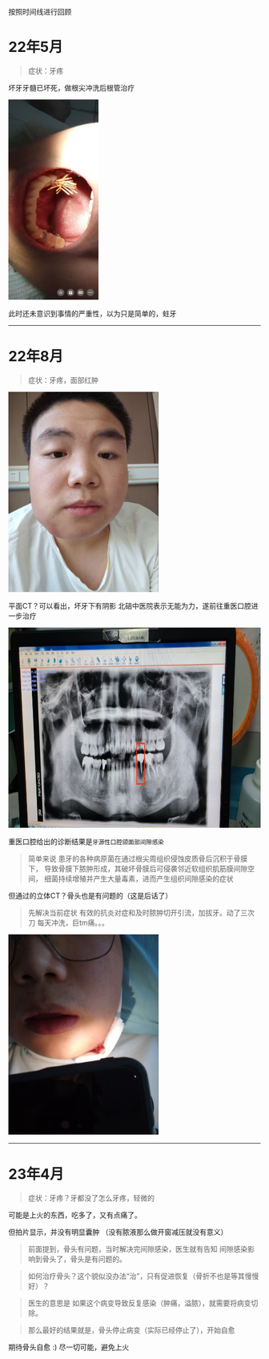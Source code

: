 按照时间线进行回顾

# 22年5月

> 症状：牙疼

坏牙牙髓已坏死，做根尖冲洗后根管治疗

<img src="1.jpg" height=400>

此时还未意识到事情的严重性，以为只是简单的，蛀牙

---
# 22年8月

> 症状：牙疼，面部红肿

<img src="3.jpg" height=400>


平面CT？可以看出，坏牙下有阴影
北碚中医院表示无能为力，遂前往重医口腔进一步治疗

<img src="2.jpg" height=400>

重医口腔给出的诊断结果是`牙源性口腔颌面部间隙感染`

> 简单来说
患牙的各种病原菌在通过根尖周组织侵蚀皮质骨后沉积于骨膜下，
导致骨膜下脓肿形成，其破坏骨膜后可侵袭邻近软组织肌筋膜间隙空间，
细菌持续增殖并产生大量毒素，进而产生组织间隙感染的症状

但通过的立体CT？骨头也是有问题的（这是后话了）

> 先解决当前症状
有效的抗炎对症和及时脓肿切开引流，加拔牙。动了三次刀
每天冲洗，巨tm痛。。。

<img src="4.jpg" height=400>

---
# 23年4月

> 症状：牙疼？牙都没了怎么牙疼，轻微的

可能是上火的东西，吃多了，又有点痛了。

但拍片显示，并没有明显囊肿
（没有脓液那么做开窗减压就没有意义）

> 前面提到，骨头有问题，当时解决完间隙感染，医生就有告知
间隙感染影响到骨头了，骨头是有问题的。

> 如何治疗骨头？这个貌似没办法“治”，只有促进恢复（骨折不也是等其慢慢好）？

> 医生的意思是
如果这个病变导致反复感染（肿痛，溢脓），就需要将病变切除。

> 那么最好的结果就是，骨头停止病变（实际已经停止了），开始自愈

期待骨头自愈 :) 尽一切可能，避免上火